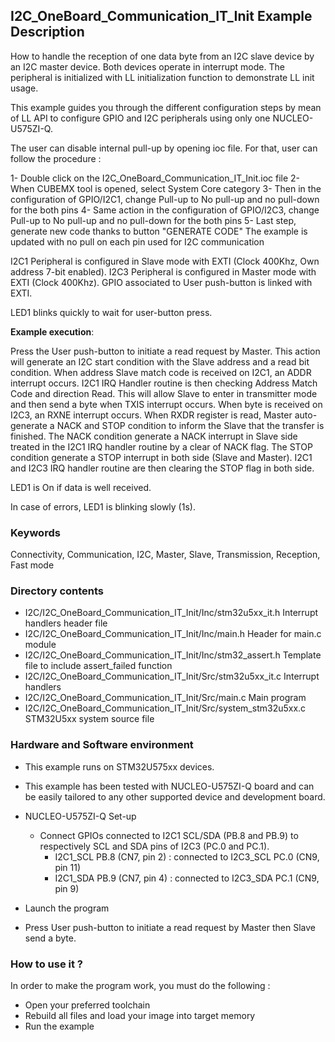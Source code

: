 ## <b>I2C_OneBoard_Communication_IT_Init Example Description</b>

How to handle the reception of one data byte from an I2C slave device
by an I2C master device. Both devices operate in interrupt mode. The peripheral is initialized
with LL initialization function to demonstrate LL init usage.

This example guides you through the different configuration steps by mean of LL API
to configure GPIO and I2C peripherals using only one NUCLEO-U575ZI-Q.

The user can disable internal pull-up by opening ioc file.
For that, user can follow the procedure :

1- Double click on the I2C_OneBoard_Communication_IT_Init.ioc file
2- When CUBEMX tool is opened, select System Core category
3- Then in the configuration of GPIO/I2C1, change Pull-up to No pull-up and no pull-down for the both pins
4- Same action in the configuration of GPIO/I2C3, change Pull-up to No pull-up and no pull-down for the both pins
5- Last step, generate new code thanks to button "GENERATE CODE"
The example is updated with no pull on each pin used for I2C communication

I2C1 Peripheral is configured in Slave mode with EXTI (Clock 400Khz, Own address 7-bit enabled).
I2C3 Peripheral is configured in Master mode with EXTI (Clock 400Khz).
GPIO associated to User push-button is linked with EXTI.

LED1 blinks quickly to wait for user-button press.

**Example execution**:

Press the User push-button to initiate a read request by Master.
This action will generate an I2C start condition with the Slave address and a read bit condition.
When address Slave match code is received on I2C1, an ADDR interrupt occurs.
I2C1 IRQ Handler routine is then checking Address Match Code and direction Read.
This will allow Slave to enter in transmitter mode and then send a byte when TXIS interrupt occurs.
When byte is received on I2C3, an RXNE interrupt occurs.
When RXDR register is read, Master auto-generate a NACK and STOP condition
to inform the Slave that the transfer is finished.
The NACK condition generate a NACK interrupt in Slave side treated in the I2C1 IRQ handler routine by a clear of NACK flag.
The STOP condition generate a STOP interrupt in both side (Slave and Master). I2C1 and I2C3 IRQ handler routine are then
clearing the STOP flag in both side.

LED1 is On if data is well received.

In case of errors, LED1 is blinking slowly (1s).

### <b>Keywords</b>

Connectivity, Communication, I2C, Master, Slave, Transmission, Reception, Fast mode

### <b>Directory contents</b>

  - I2C/I2C_OneBoard_Communication_IT_Init/Inc/stm32u5xx_it.h          Interrupt handlers header file
  - I2C/I2C_OneBoard_Communication_IT_Init/Inc/main.h                  Header for main.c module
  - I2C/I2C_OneBoard_Communication_IT_Init/Inc/stm32_assert.h          Template file to include assert_failed function
  - I2C/I2C_OneBoard_Communication_IT_Init/Src/stm32u5xx_it.c          Interrupt handlers
  - I2C/I2C_OneBoard_Communication_IT_Init/Src/main.c                  Main program
  - I2C/I2C_OneBoard_Communication_IT_Init/Src/system_stm32u5xx.c      STM32U5xx system source file

### <b>Hardware and Software environment</b>

  - This example runs on STM32U575xx devices.

  - This example has been tested with NUCLEO-U575ZI-Q board and can be
    easily tailored to any other supported device and development board.

  - NUCLEO-U575ZI-Q Set-up
    - Connect GPIOs connected to I2C1 SCL/SDA (PB.8 and PB.9)
    to respectively SCL and SDA pins of I2C3 (PC.0 and PC.1).
      - I2C1_SCL  PB.8 (CN7, pin 2) : connected to I2C3_SCL PC.0 (CN9, pin 11)
      - I2C1_SDA  PB.9 (CN7, pin 4) : connected to I2C3_SDA PC.1 (CN9, pin 9)

  - Launch the program
  - Press User push-button to initiate a read request by Master
    then Slave send a byte.

### <b>How to use it ?</b>

In order to make the program work, you must do the following :

 - Open your preferred toolchain
 - Rebuild all files and load your image into target memory
 - Run the example

